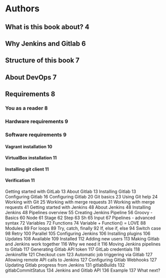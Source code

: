 # Authors
## What is this book about?	4
## Why Jenkins and Gitlab	6
## Structure of this book	7
## About DevOps	7
## Requirements	8
### You as a reader	8
### Hardware requirements	9
### Software requirements	9
#### Vagrant installation	10
#### VirtualBox installation	11
#### Installing git client	11
#### Verification	11
Getting started with GitLab	13
About Gitlab	13
Installing Gitlab	13
Configuring Gitlab	16
Configuring Gitlab	20
Git basics	23
Using Git help	24
Working with Git	25
Working with merge requests	31
Working with merge requests	41
Getting started with Jenkins	48
About Jenkins	48
Installing Jenkins	48
Pipelines overview	55
Creating Jenkins Pipeline	56
Groovy - Basics	60
Node	61
Stage	62
Step	63
Sh	65
Input	67
Pipelines - advanced syntax	72
Variables	72
Functions	74
Variable + Function() = LOVE	88
Modules	89
For loops	89
Try, catch, finally	92
If, else if, else	94
Switch case	98
Retry	100
Parallel	105
Configuring Jenkins	106
Installing plugins	106
Updates	108
Available	109
Installed	112
Adding new users	113
Making Gitlab and Jenkins work together	116
Why we need it	116
Moving Jenkins pipelines to Gitlab	117
Generating Gitlab API token	117
GitLab credentials	118
Jenkinsfile	121
Checkout csm	123
Automatic job triggering via Gitlab	127
Allowing remote API calls to Jenkins	127
Configuring Gitlab Webhooks	127
Updating Gitlab progress from Jenkins	131
gitlabBuilds	132
gitlabCommitStatus	134
Jenkins and Gitlab API	136
Example	137
What next?
